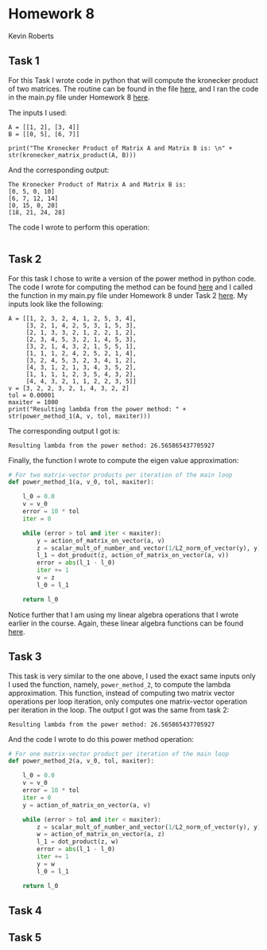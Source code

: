 # Homework 8
Kevin Roberts

## Task 1 

For this Task I wrote code in python that will compute the kronecker product of two matrices. The routine can be found in
the file [here](https://github.com/Kevin-Jay-Roberts21/math4610/blob/master/linear_algebra_operations/linear_algebra_operations.py), 
and I ran the code in the main.py file under Homework 8 [here](https://github.com/Kevin-Jay-Roberts21/math4610/blob/master/main.py).

The inputs I used: 

```
A = [[1, 2], [3, 4]]
B = [[0, 5], [6, 7]]

print("The Kronecker Product of Matrix A and Matrix B is: \n" + str(kronecker_matrix_product(A, B)))
```

And the corresponding output: 

```
The Kronecker Product of Matrix A and Matrix B is: 
[0, 5, 0, 10]
[6, 7, 12, 14]
[0, 15, 0, 20]
[18, 21, 24, 28]
```

The code I wrote to perform this operation: 

```

```


## Task 2 

For this task I chose to write a version of the power method in python code. The code I wrote for computing the method can
be found [here](https://github.com/Kevin-Jay-Roberts21/math4610/blob/master/linear_algebra_operations/eigen_value_solutions.py) 
and I called the function in my main.py file under Homework 8 under Task 2 [here](https://github.com/Kevin-Jay-Roberts21/math4610/blob/master/main.py). 
My inputs look like the following: 

```
A = [[1, 2, 3, 2, 4, 1, 2, 5, 3, 4],
     [3, 2, 1, 4, 2, 5, 3, 1, 5, 3],
     [2, 1, 3, 3, 2, 1, 2, 2, 1, 2],
     [2, 3, 4, 5, 3, 2, 1, 4, 5, 3],
     [3, 2, 1, 4, 3, 2, 1, 5, 5, 1],
     [1, 1, 1, 2, 4, 2, 5, 2, 1, 4],
     [3, 2, 4, 5, 3, 2, 3, 4, 1, 2],
     [4, 3, 1, 2, 1, 3, 4, 3, 5, 2],
     [1, 1, 1, 1, 2, 3, 5, 4, 3, 2],
     [4, 4, 3, 2, 1, 1, 2, 2, 3, 5]]
v = [3, 2, 2, 3, 2, 1, 4, 3, 2, 2]
tol = 0.00001
maxiter = 1000
print("Resulting lambda from the power method: " + str(power_method_1(A, v, tol, maxiter)))
```

The corresponding output I got is:

```
Resulting lambda from the power method: 26.565865437705927
```

Finally, the function I wrote to compute the eigen value approximation: 

```python
# For two matrix-vector products per iteration of the main loop
def power_method_1(a, v_0, tol, maxiter):

    l_0 = 0.0
    v = v_0
    error = 10 * tol
    iter = 0

    while (error > tol and iter < maxiter):
        y = action_of_matrix_on_vector(a, v)
        z = scalar_mult_of_number_and_vector(1/L2_norm_of_vector(y), y)
        l_1 = dot_product(z, action_of_matrix_on_vector(a, v))
        error = abs(l_1 - l_0)
        iter += 1
        v = z
        l_0 = l_1

    return l_0
```

Notice further that I am using my linear algebra operations that I wrote earlier in the course. Again, these linear algebra 
functions can be found [here](https://github.com/Kevin-Jay-Roberts21/math4610/blob/master/linear_algebra_operations/linear_algebra_operations.py).

## Task 3 

This task is very similar to the one above, I used the exact same inputs only I used the function, namely, ``power_method_2``,
to compute the lambda approximation. This function, instead of computing two matrix vector operations per loop iteration, 
only computes one matrix-vector operation per iteration in the loop. The output I got was the same from task 2: 

```
Resulting lambda from the power method: 26.565865437705927
```

And the code I wrote to do this power method operation:

```python
# For one matrix-vector product per iteration of the main loop
def power_method_2(a, v_0, tol, maxiter):

    l_0 = 0.0
    v = v_0
    error = 10 * tol
    iter = 0
    y = action_of_matrix_on_vector(a, v)

    while (error > tol and iter < maxiter):
        z = scalar_mult_of_number_and_vector(1/L2_norm_of_vector(y), y)
        w = action_of_matrix_on_vector(a, z)
        l_1 = dot_product(z, w)
        error = abs(l_1 - l_0)
        iter += 1
        y = w
        l_0 = l_1

    return l_0
```

## Task 4 



## Task 5 

